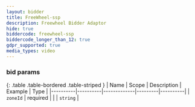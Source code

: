 ```yaml
---
layout: bidder
title: FreeWheel-ssp
description: Freewheel Bidder Adaptor
hide: true
biddercode: freewheel-ssp
biddercode_longer_than_12: true
gdpr_supported: true
media_types: video
---
```


### bid params

{: .table .table-bordered .table-striped }
| Name     | Scope    | Description | Example | Type     |
|----------|----------|-------------|---------|----------|
| `zoneId` | required |             |         | `string` |
